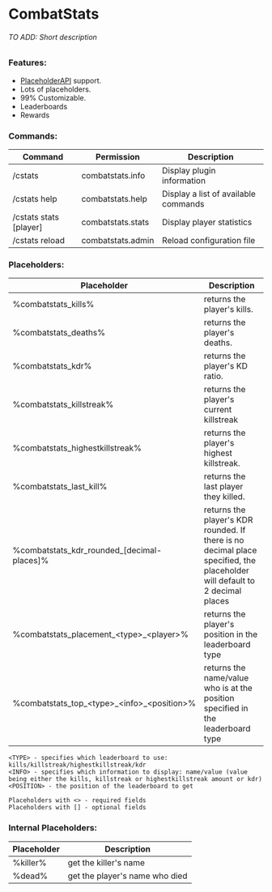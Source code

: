 # CombatStats
###### TO ADD: Short description

### Features:
* [PlaceholderAPI](https://www.spigotmc.org/resources/6245/) support.
* Lots of placeholders.
* 99% Customizable.
* Leaderboards
* Rewards

### Commands:
Command | Permission | Description
--------|------------|------------
/cstats | combatstats.info | Display plugin information
/cstats help | combatstats.help | Display a list of available commands
/cstats stats \[player] | combatstats.stats | Display player statistics
/cstats reload | combatstats.admin | Reload configuration file

### Placeholders:
Placeholder | Description
------------|------------
%combatstats_kills% | returns the player's kills.
%combatstats_deaths% | returns the player's deaths.
%combatstats_kdr% | returns the player's KD ratio.
%combatstats_killstreak% | returns the player's current killstreak
%combatstats_highestkillstreak% | returns the player's highest killstreak.
%combatstats_last_kill% | returns the last player they killed.
%combatstats_kdr_rounded_[decimal-places]% | returns the player's KDR rounded. If there is no decimal place specified, the placeholder will default to 2 decimal places
%combatstats\_placement\_\<type\>\_\<player\>% | returns the player's position in the leaderboard type
%combatstats\_top\_\<type\>\_\<info\>\_\<position\>% | returns the name/value who is at the position specified in the leaderboard type


```
<TYPE> - specifies which leaderboard to use: kills/killstreak/highestkillstreak/kdr
<INFO> - specifies which information to display: name/value (value being either the kills, killstreak or highestkillstreak amount or kdr)
<POSITION> - the position of the leaderboard to get

Placeholders with <> - required fields
Placeholders with [] - optional fields
```

### Internal Placeholders:
Placeholder | Description
------------|------------
%killer% | get the killer's name
%dead% | get the player's name who died

